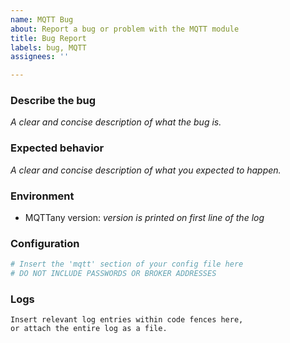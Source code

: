 ```yaml
---
name: MQTT Bug
about: Report a bug or problem with the MQTT module
title: Bug Report
labels: bug, MQTT
assignees: ''

---
```


### Describe the bug
*A clear and concise description of what the bug is.*

### Expected behavior
*A clear and concise description of what you expected to happen.*

### Environment
- MQTTany version: *version is printed on first line of the log*

### Configuration
```yaml
# Insert the 'mqtt' section of your config file here
# DO NOT INCLUDE PASSWORDS OR BROKER ADDRESSES
```

### Logs
```text
Insert relevant log entries within code fences here,
or attach the entire log as a file.
```
